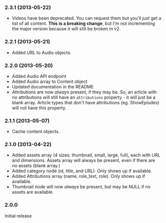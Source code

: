### 2.3.1 (2013-05-22)
* Videos have been deprecated. You can request them but you'll just get a list of all content. **This is a breaking change**, but I'm not incrementing the major version because it will still be broken in v2.


### 2.2.1 (2013-05-21)
* Added URL to Audio objects.


### 2.2.0 (2013-05-20)
* Added Audio API endpoint
* Added Audio array to Content object
* Updated documentation in the README
* Attributions are now *always* present, if they may be. So, an article with no attributions will still have an `attributions` property - it will just be a blank array. Article types that don't have attributions (eg. ShowEpisdes) will not have this property.


### 2.1.1 (2013-05-07)
* Cache content objects.


### 2.1.0 (2013-04-22)
* Added assets array (4 sizes: thumbnail, small, large, full), each with URL and dimensions. Assets array will always be present, even if there are no assets (blank array.)
* Added category node (id, title, and URL). Only shows up if available.
* Added Attributions array (name, role_text, role). Only shows up if available.
* Thumbnail node will now *always* be present, but may be NULL if no assets are available.


### 2.0.0
Initial release
